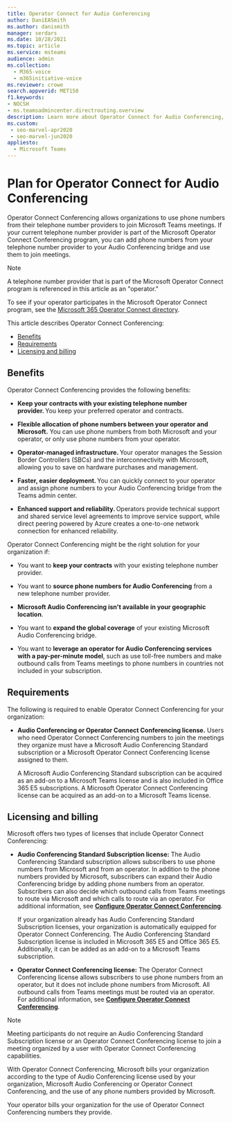 ```yaml
---
title: Operator Connect for Audio Conferencing
author: DaniEASmith
ms.author: danismith
manager: serdars
ms.date: 10/28/2021
ms.topic: article
ms.service: msteams
audience: admin
ms.collection: 
  - M365-voice
  - m365initiative-voice
ms.reviewer: crowe
search.appverid: MET150
f1.keywords:
- NOCSH
- ms.teamsadmincenter.directrouting.overview
description: Learn more about Operator Connect for Audio Conferencing, such as requirements and planning for deployment.
ms.custom: 
 - seo-marvel-apr2020
 - seo-marvel-jun2020
appliesto: 
  - Microsoft Teams
---
```


# Plan for Operator Connect for Audio Conferencing

Operator Connect Conferencing allows organizations to use phone numbers from their telephone number providers to join Microsoft Teams meetings. If your current telephone number provider is part of the Microsoft Operator Connect Conferencing program, you can add phone numbers from your telephone number provider to your Audio Conferencing bridge and use them to join meetings.

>[!NOTE]
>A telephone number provider that is part of the Microsoft Operator Connect program is referenced in this article as an "operator."
>
>To see if your operator participates in the Microsoft Operator Connect program, see the [Microsoft 365 Operator Connect directory](https://cloudpartners.transform.microsoft.com/practices/microsoft-365-for-operators/directory).

This article describes Operator Connect Conferencing:

- [Benefits](#benefits)
- [Requirements](#requirements)
- [Licensing and billing](#licensing-and-billing)

## Benefits

Operator Connect Conferencing provides the following benefits:

- **Keep your contracts with your existing telephone number provider.** You keep your preferred operator and contracts.

- **Flexible allocation of phone numbers between your operator and Microsoft.** You can use phone numbers from both Microsoft and your operator, or only use phone numbers from your operator.

- **Operator-managed infrastructure.** Your operator manages the Session Border Controllers (SBCs) and the interconnectivity with Microsoft, allowing you to save on hardware purchases and management.

- **Faster, easier deployment.** You can quickly connect to your operator and assign phone numbers to your Audio Conferencing bridge from the Teams admin center.

- **Enhanced support and reliability.** Operators provide technical support and shared service level agreements to improve service support, while direct peering powered by Azure creates a one-to-one network connection for enhanced reliability.

Operator Connect Conferencing might be the right solution for your organization if:

- You want to **keep your contracts** with your existing telephone number provider.

- You want to **source phone numbers for Audio Conferencing** from a new telephone number provider.

- **Microsoft Audio Conferencing isn't available in your geographic location**.

- You want to **expand the global coverage** of your existing Microsoft Audio Conferencing bridge.

- You want to **leverage an operator for Audio Conferencing services with a pay-per-minute model**, such as use toll-free numbers and make outbound calls from Teams meetings to phone numbers in countries not included in your subscription.

## Requirements

The following is required to enable Operator Connect Conferencing for your organization:

- **Audio Conferencing or Operator Connect Conferencing license.** Users who need Operator Connect Conferencing numbers to join the meetings they organize must have a Microsoft Audio Conferencing Standard subscription or a Microsoft Operator Connect Conferencing license assigned to them.

    A Microsoft Audio Conferencing Standard subscription can be acquired as an add-on to a Microsoft Teams license and is also included in Office 365 E5 subscriptions. A Microsoft Operator Connect Conferencing license can be acquired as an add-on to a Microsoft Teams license.

## Licensing and billing

Microsoft offers two types of licenses that include Operator Connect Conferencing:

- **Audio Conferencing Standard Subscription license:** The Audio Conferencing Standard subscription allows subscribers to use phone numbers from Microsoft and from an operator. In addition to the phone numbers provided by Microsoft, subscribers can expand their Audio Conferencing bridge by adding phone numbers from an operator. Subscribers can also decide which outbound calls from Teams meetings to route via Microsoft and which calls to route via an operator. For additional information, see [**Configure Operator Connect Conferencing**](operator-connect-conferencing-configure.md).

    If your organization already has Audio Conferencing Standard Subscription licenses, your organization is automatically equipped for Operator Connect Conferencing. The Audio Conferencing Standard Subscription license is included in Microsoft 365 E5 and Office 365 E5. Additionally, it can be added as an add-on to a Microsoft Teams subscription.

- **Operator Connect Conferencing license:** The Operator Connect Conferencing license allows subscribers to use phone numbers from an operator, but it does not include phone numbers from Microsoft. All outbound calls from Teams meetings must be routed via an operator. For additional information, see [**Configure Operator Connect Conferencing**](operator-connect-conferencing-configure.md).

>[!Note]
>Meeting participants do not require an Audio Conferencing Standard Subscription license or an Operator Connect Conferencing license to join a meeting organized by a user with Operator Connect Conferencing capabilities.

With Operator Connect Conferencing, Microsoft bills your organization according to the type of Audio Conferencing license used by your organization, Microsoft Audio Conferencing or Operator Connect Conferencing, and the use of any phone numbers provided by Microsoft.

Your operator bills your organization for the use of Operator Connect Conferencing numbers they provide.
